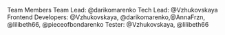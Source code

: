 
Team Members
Team Lead: @darikomarenko
Tech Lead: @Vzhukovskaya
Frontend Developers: @Vzhukovskaya, @darikomarenko,@AnnaFrzn, @lilibeth66, @pieceofbondarenko
Tester: @Vzhukovskaya, @lilibeth66
